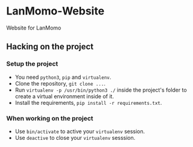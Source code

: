 # LanMomo-Website
Website for LanMomo

## Hacking on the project

### Setup the project
 * You need `python3`, `pip` and `virtualenv`.
 * Clone the repository, `git clone ...`.
 * Run `virtualenv -p /usr/bin/python3 ./` inside the project's folder to create a virtual environment inside of it.
 * Install the requirements, `pip install -r requirements.txt`.

### When working on the project

* Use `bin/activate` to active your `virtualenv` session.
* Use `deactive` to close your `virtualenv` sesssion.
